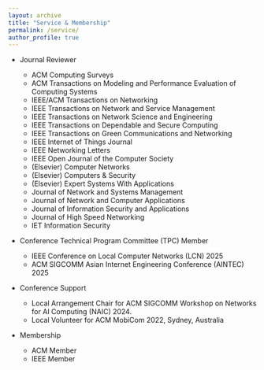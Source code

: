 ```yaml
---
layout: archive
title: "Service & Membership"
permalink: /service/
author_profile: true
---
```


<!-- {% include base_path %}


{% for post in site.portfolio %}
  {% include archive-single.html %}
{% endfor %}

 -->

* Journal Reviewer
  * ACM Computing Surveys
  * ACM Transactions on Modeling and Performance Evaluation of Computing Systems
  * IEEE/ACM Transactions on Networking
  * IEEE Transactions on Network and Service Management
  * IEEE Transactions on Network Science and Engineering
  * IEEE Transactions on Dependable and Secure Computing
  * IEEE Transactions on Green Communications and Networking
  * IEEE Internet of Things Journal
  * IEEE Networking Letters
  * IEEE Open Journal of the Computer Society
  * (Elsevier) Computer Networks 
  * (Elsevier) Computers & Security
  * (Elsevier) Expert Systems With Applications
  * Journal of Network and Systems Management
  * Journal of Network and Computer Applications
  * Journal of Information Security and Applications
  * Journal of High Speed Networking
  * IET Information Security

* Conference Technical Program Committee (TPC) Member
  * IEEE Conference on Local Computer Networks (LCN) 2025
  * ACM SIGCOMM Asian Internet Engineering Conference (AINTEC) 2025

* Conference Support
  * Local Arrangement Chair for ACM SIGCOMM Workshop on Networks for AI Computing (NAIC) 2024.
  * Local Volunteer for ACM MobiCom 2022, Sydney, Australia

* Membership
  * ACM Member
  * IEEE Member